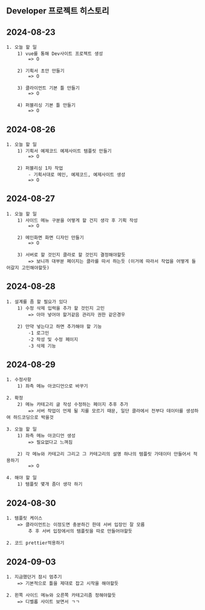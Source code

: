 ## Developer 프로젝트 히스토리

## 2024-08-23 
	1. 오늘 할 일 
		1) vue를 통해 Dev사이트 프로젝트 생성
			=> O
			
		2) 기획서 초안 만들기
			=> O
		
		3) 클라이언트 기본 틀 만들기
			=> O
		
		4) 퍼블리싱 기본 틀 만들기
			=> O

## 2024-08-26
	1. 오늘 할 일
		1) 기획서 예제코드 예제사이트 템플릿 만들기
			=> O
		
		2) 퍼블리싱 1차 작업
			- 기획서대로 메인, 예제코드, 예제사이트 생성
			=> O
			
			
## 2024-08-27
	1. 오늘 할 일
		1) 사이드 메뉴 구분을 어떻게 할 건지 생각 후 기획 작성
			=> O
			
		2) 메인화면 화면 디자인 만들기
			=> O
			
		3) 서버로 할 것인지 클라로 할 것인지 결정해야할듯
			=> 보니까 대부분 페이지는 클라를 따서 하는듯 (이거에 따라서 작업을 어떻게 들어갈지 고민해야할듯)


## 2024-08-28
	1. 설계를 좀 할 필요가 있다
		1) 수정 삭제 입력을 추가 할 것인지 고민
			=> 아마 넣어야 할거같음 관리자 권한 같은경우

		2) 만약 넣는다고 하면 추가해야 할 기능
			-1 로그인
			-2 작성 및 수정 페이지
			-3 삭제 기능 


## 2024-08-29
	1. 수정사항
		1) 좌측 메뉴 아코디언으로 바꾸기

	2. 확정
		2) 메뉴 카테고리 글 작성 수정하는 페이지 추후 추가
			=> 서버 작업이 언제 될 지를 모르기 때문, 일단 클라에서 전부다 데이터를 생성하여 하드코딩으로 박을것

	3. 오늘 할 일
		1) 좌측 메뉴 아코디언 생성 
			=> 필요없다고 느껴짐

		2) 각 메뉴와 카테고리 그리고 그 카테고리의 설명 하나의 템플릿 가데이터 만들어서 적용하기
			=> O

	4. 해야 할 일
		1) 템플릿 몇개 좀더 생각 하기


## 2024-08-30
	1. 템플릿 케이스
		=> 클라이언트는 이정도면 충분하긴 한데 서버 입장인 잘 모름
			추 후 서버 입장에서의 템플릿을 따로 만들어야할듯

	2. 코드 prettier적용하기


## 2024-09-03 
	1. 지금했던거 잠시 멈추기
		=> 기본적으로 틀을 제대로 잡고 시작을 해야할듯

	2. 왼쪽 사이드 메뉴와 오른쪽 카테고리좀 정해야할듯
		=> 디벨롭 사이트 보면서 ㄱㄱ